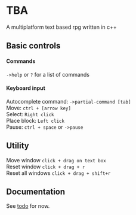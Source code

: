 # TBA
A multiplatform text based rpg written in c++

## Basic controls
#### Commands
`->help` or `?` for a list of commands
#### Keyboard input

Autocomplete command: `->partial-command [tab]`<br>
Move: `ctrl + [arrow key]`<br>
Select: `Right click`<br>
Place block:  `Left click` <br>
Pause:   `ctrl + space` or `->pause` <br>

## Utility

Move window `click + drag on text box`<br>
Reset window `click + drag + r`<br>
Reset all windows `click + drag + shift+r`<br>

## Documentation
See [todo](https://github.com/garrbows/TBA/blob/master/docs/todo.txt) for now.

